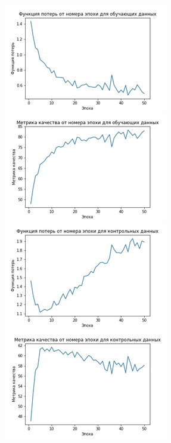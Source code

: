 ![Image alt](https://github.com/anastasiagorbunovaso/Neural-networks/blob/master/%D0%97%D0%B0%D0%B2%D0%B8%D1%81%D0%B8%D0%BC%D0%BE%D1%81%D1%82%D1%8C%20%D1%84%D1%83%D0%BD%D0%BA%D1%86%D0%B8%D0%B8%20%D0%BF%D0%BE%D1%82%D0%B5%D1%80%D1%8C%20%D0%BE%D1%82%20%D0%BD%D0%BE%D0%BC%D0%B5%D1%80%D0%B0%20%D1%8D%D0%BF%D0%BE%D1%85%D0%B8%20%D0%B4%D0%BB%D1%8F%20%D0%BE%D0%B1%D1%83%D1%87%D0%B0%D1%8E%D1%89%D0%B8%D1%85%20%D0%B4%D0%B0%D0%BD%D0%BD%D1%8B%D1%85.jpg)
![Image alt](https://github.com/anastasiagorbunovaso/Neural-networks/blob/master/%D0%97%D0%B0%D0%B2%D0%B8%D1%81%D0%B8%D0%BC%D0%BE%D1%81%D1%82%D1%8C%20%D0%BC%D0%B5%D1%82%D1%80%D0%B8%D0%BA%D0%B8%20%D0%BA%D0%B0%D1%87%D0%B5%D1%81%D1%82%D0%B2%D0%B0%20%D0%BE%D1%82%20%D0%BD%D0%BE%D0%BC%D0%B5%D1%80%D0%B0%20%D1%8D%D0%BF%D0%BE%D1%85%D0%B8%20%D0%B4%D0%BB%D1%8F%20%D0%BE%D0%B1%D1%83%D1%87%D0%B0%D1%8E%D1%89%D0%B8%D1%85%20%D0%B4%D0%B0%D0%BD%D0%BD%D1%8B%D1%85.jpg)
![Image alt](https://github.com/anastasiagorbunovaso/Neural-networks/blob/master/%D0%97%D0%B0%D0%B2%D0%B8%D1%81%D0%B8%D0%BC%D0%BE%D1%81%D1%82%D1%8C%20%D1%84%D1%83%D0%BD%D0%BA%D1%86%D0%B8%D0%B8%20%D0%BF%D0%BE%D1%82%D0%B5%D1%80%D1%8C%20%D0%BE%D1%82%20%D0%BD%D0%BE%D0%BC%D0%B5%D1%80%D0%B0%20%D1%8D%D0%BF%D0%BE%D1%85%D0%B8%20%D0%B4%D0%BB%D1%8F%20%D0%BA%D0%BE%D0%BD%D1%82%D1%80%D0%BE%D0%BB%D1%8C%D0%BD%D1%8B%D1%85%20%D0%B4%D0%B0%D0%BD%D0%BD%D1%8B%D1%85.jpg)
![Image alt](https://github.com/anastasiagorbunovaso/Neural-networks/blob/master/%D0%97%D0%B0%D0%B2%D0%B8%D1%81%D0%B8%D0%BC%D0%BE%D1%81%D1%82%D1%8C%20%D0%BC%D0%B5%D1%82%D1%80%D0%B8%D0%BA%D0%B8%20%D0%BA%D0%B0%D1%87%D0%B5%D1%81%D1%82%D0%B2%D0%B0%20%D0%BE%D1%82%20%D0%BD%D0%BE%D0%BC%D0%B5%D1%80%D0%B0%20%D1%8D%D0%BF%D0%BE%D1%85%D0%B8%20%D0%B4%D0%BB%D1%8F%20%D0%BA%D0%BE%D0%BD%D1%82%D1%80%D0%BE%D0%BB%D1%8C%D0%BD%D1%8B%D1%85%20%D0%B4%D0%B0%D0%BD%D0%BD%D1%8B%D1%85.jpg)
